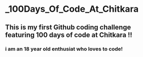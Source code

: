 # _100Days_Of_Code_At_Chitkara
## This is my first Github coding challenge featuring 100 days of code at Chitkara !!

### i am an 18 year old enthusiat who loves to code!
